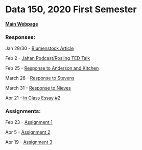# Data 150, 2020 First Semester

#### [Main Webpage](https://freakinsweet.github.io/Data150/)



### Responses:

Jan 28/30 - [Blumenstock Article](https://freakinsweet.github.io/Data150/Blumenstock)

Feb 2 - [Jahan Podcast/Rosling TED Talk](https://freakinsweet.github.io/Data150/Jahan-Rosling)

Feb 25 - [Response to Anderson and Kitchen](https://freakinsweet.github.io/Data150/ResponsetoAndersonandKitchen)

March 26 - [Response to Stevens](https://freakinsweet.github.io/Data150/Stevens)

March 31 - [Response to Nieves](https://freakinsweet.github.io/Data150/Nieves)

Apr 21 - [In Class Essay #2](https://freakinsweet.github.io/Data150/InClassEssay2)


### Assignments:

Feb 23 - [Assignment 1](https://freakinsweet.github.io/Data150/Assignment1)

Apr 5 - [Assignment 2](https://freakinsweet.github.io/Data150/Assignment2)

Apr 19 - [Assignment 3](https://freakinsweet.github.io/Data150/Assignment3)
